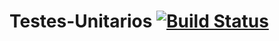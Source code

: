 # Testes-Unitarios [![Build Status](https://travis-ci.org/joao-chass/Testes-Unitarios.svg?branch=master)](https://travis-ci.org/joao-chass/Testes-Unitarios)
